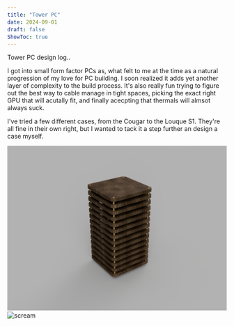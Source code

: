 ```yaml
---
title: "Tower PC"
date: 2024-09-01
draft: false
ShowToc: true
---
```

Tower PC design log..

I got into small form factor PCs as, what felt to me at the time as a natural progression of my love for PC building. I soon realized it adds yet another layer of complexity to the build process. It's also really fun trying to figure out the best way to cable manage in tight spaces, picking the exact right GPU that will acutally fit, and finally acecpting that thermals will almsot always suck.

I've tried a few different cases, from the Cougar to the Louque S1. They're all fine in their own right, but I wanted to tack it a step further an design a case myself.

![walnut-tower-pc-render](https://github.com/bonominijl/JoshBonominiBlog/blob/d3a2067930a2728691eab33af65cf382f9264e5c/static/walnut%20tower%20pc%20render.png)
![scream](/scream.jpg "scream")

